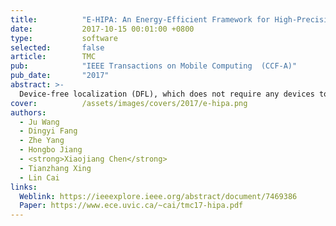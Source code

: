 ```yaml
---
title:          "E-HIPA: An Energy-Efficient Framework for High-Precision Multi-Target-Adaptive Device-Free Localization"
date:           2017-10-15 00:01:00 +0800
type:           software
selected:       false
article:        TMC
pub:            "IEEE Transactions on Mobile Computing  (CCF-A)"
pub_date:       "2017"
abstract: >-
  Device-free localization (DFL), which does not require any devices to be attached to target(s), has become an appealing technology for many applications, such as intrusion detection and elderly monitoring. To achieve high localization accuracy, most recent DFL methods rely on collecting a large number of received signal strength (RSS) changes distorted by target(s). Consequently, the incurred high energy consumption renders them infeasible for resource-constraint networks, such as wireless sensor networks. This paper introduces an energy-efficient framework for high-precision multi-target-adaptive device-free localization (E-HIPA). Compared with the existing methods, E-HIPA demands fewer transceivers, applies the compressive sensing (CS) theory to guarantee high localization accuracy with less RSS change measurements. The motivation behind the proposed E-HIPA is the sparse nature of multi-target locations in the spatial domain. Before taking advantage of this intrinsic sparseness, we theoretically prove the validity of the proposed CS-based framework problem formulation. Based on the formulation, the proposed E-HIPA primarily includes an adaptive orthogonal matching pursuit (AOMP) algorithm, by which it is capable of recovering the precise location vector with high probability, even for a more practical scenario with unknown target number. Experimental results via real testbed demonstrate that, compared with the previous state-of-the-art solutions, i.e., RTI, SCPL, and RASS approaches, E-HIPA reduces the energy consumption by up to 69 percent with meter-level localization accuracy.
cover:          /assets/images/covers/2017/e-hipa.png
authors:
  - Ju Wang
  - Dingyi Fang
  - Zhe Yang
  - Hongbo Jiang 
  - <strong>Xiaojiang Chen</strong> 
  - Tianzhang Xing
  - Lin Cai
links:
  Weblink: https://ieeexplore.ieee.org/abstract/document/7469386
  Paper: https://www.ece.uvic.ca/~cai/tmc17-hipa.pdf
---
```

